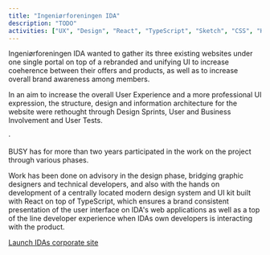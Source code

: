 ```yaml
---
title: "Ingeniørforeningen IDA"
description: "TODO"
activities: ["UX", "Design", "React", "TypeScript", "Sketch", "CSS", "HTML"]
---
```


Ingeniørforeningen IDA wanted to gather its three existing websites under one single portal on top of a rebranded and unifying UI to increase coeherence between their offers and products, as well as to increase overall brand awareness among members.

In an aim to increase the overall User Experience and a more professional UI expression, the structure, design and information architecture for the website were rethought through Design Sprints, User and Business Involvement and User Tests.

&middot;

BUSY has for more than two years participated in the work on the project through various phases.

Work has been done on advisory in the design phase, bridging graphic designers and technical developers, and also with the hands on development of a centrally located modern design system and UI kit built with React on top of TypeScript, which ensures a brand consistent presentation of the user interface on IDA's web applications as well as a top of the line developer experience when IDAs own developers is interacting with the product.

<a href="https://ida.dk" target="_blank">Launch IDAs corporate site</a>